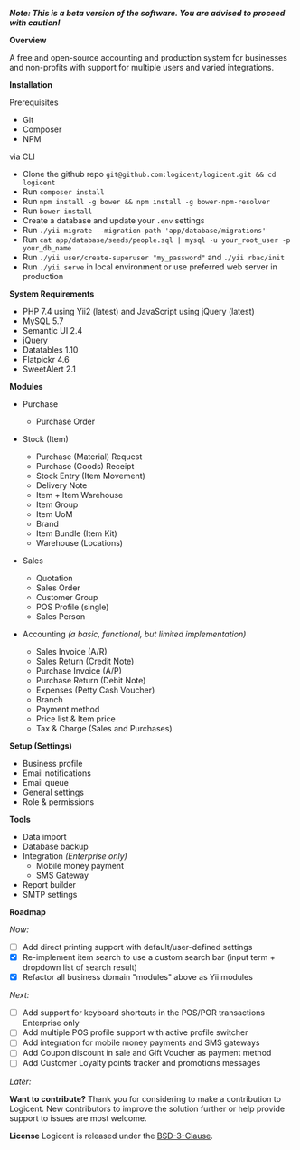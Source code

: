**_Note: This is a beta version of the software. You are advised to proceed with caution!_**

**Overview**

A free and open-source accounting and production system for businesses and non-profits with support for multiple users and varied integrations.

**Installation**

Prerequisites
- Git
- Composer
- NPM

via CLI
- Clone the github repo `git@github.com:logicent/logicent.git && cd logicent`
- Run `composer install`
- Run `npm install -g bower && npm install -g bower-npm-resolver`
- Run `bower install`
- Create a database and update your `.env` settings
- Run `./yii migrate --migration-path 'app/database/migrations'`
- Run `cat app/database/seeds/people.sql | mysql -u your_root_user -p your_db_name`
- Run `./yii user/create-superuser "my_password"` and `./yii rbac/init`
- Run `./yii serve` in local environment or use preferred web server in production

**System Requirements**

- PHP 7.4 using Yii2 (latest) and JavaScript using jQuery (latest)
- MySQL 5.7
- Semantic UI 2.4
- jQuery
- Datatables 1.10
- Flatpickr 4.6
- SweetAlert 2.1

**Modules**
- Purchase
  - Purchase Order

- Stock (Item)
  - Purchase (Material) Request
  - Purchase (Goods) Receipt
  - Stock Entry (Item Movement)
  - Delivery Note
  - Item + Item Warehouse
  - Item Group
  - Item UoM
  - Brand
  - Item Bundle (Item Kit)
  - Warehouse (Locations)

- Sales
  - Quotation
  - Sales Order
  - Customer Group
  - POS Profile (single)
  - Sales Person

- Accounting _(a basic, functional, but limited implementation)_
  - Sales Invoice (A/R)
  - Sales Return (Credit Note)
  - Purchase Invoice (A/P)
  - Purchase Return (Debit Note)
  - Expenses (Petty Cash Voucher)
  - Branch
  - Payment method
  - Price list & Item price
  - Tax & Charge (Sales and Purchases)

**Setup (Settings)**
  - Business profile
  - Email notifications
  - Email queue
  - General settings
  - Role & permissions

**Tools**

- Data import
- Database backup
- Integration _(Enterprise only)_
  - Mobile money payment
  - SMS Gateway
- Report builder
- SMTP settings

**Roadmap**

_Now:_

- [ ] Add direct printing support with default/user-defined settings
- [x] Re-implement item search to use a custom search bar (input term + dropdown list of search result)
- [x] Refactor all business domain "modules" above as Yii modules

_Next:_

- [ ] Add support for keyboard shortcuts in the POS/POR transactions
Enterprise only
- [ ] Add multiple POS profile support with active profile switcher
- [ ] Add integration for mobile money payments and SMS gateways
- [ ] Add Coupon discount in sale and Gift Voucher as payment method
- [ ] Add Customer Loyalty points tracker and promotions messages

_Later:_

**Want to contribute?**
Thank you for considering to make a contribution to Logicent.
New contributors to improve the solution further or help provide support to issues are most welcome.

**License**
Logicent is released under the [BSD-3-Clause](https://opensource.org/licenses/BSD-3-Clause).